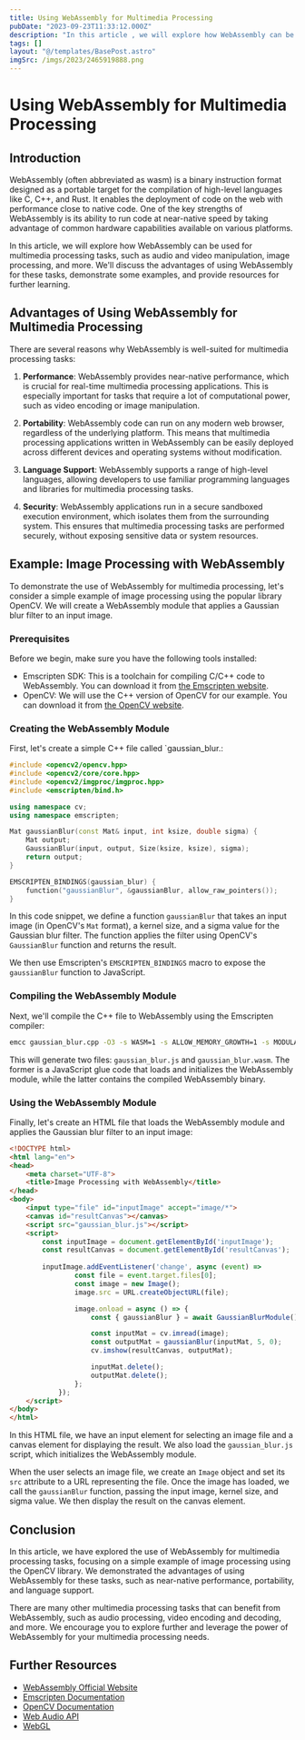 ```yaml
---
title: Using WebAssembly for Multimedia Processing
pubDate: "2023-09-23T11:33:12.000Z"
description: "In this article , we will explore how WebAssembly can be used for multimedia processing tasks, such as audio and video manipulation, image processing, and more"
tags: []
layout: "@/templates/BasePost.astro"
imgSrc: /imgs/2023/2465919888.png
---
```

# Using WebAssembly for Multimedia Processing

## Introduction

WebAssembly (often abbreviated as wasm) is a binary instruction format designed as a portable target for the compilation of high-level languages like C, C++, and Rust. It enables the deployment of code on the web with performance close to native code. One of the key strengths of WebAssembly is its ability to run code at near-native speed by taking advantage of common hardware capabilities available on various platforms.

In this article, we will explore how WebAssembly can be used for multimedia processing tasks, such as audio and video manipulation, image processing, and more. We'll discuss the advantages of using WebAssembly for these tasks, demonstrate some examples, and provide resources for further learning.

## Advantages of Using WebAssembly for Multimedia Processing

There are several reasons why WebAssembly is well-suited for multimedia processing tasks:

1. **Performance**: WebAssembly provides near-native performance, which is crucial for real-time multimedia processing applications. This is especially important for tasks that require a lot of computational power, such as video encoding or image manipulation.

2. **Portability**: WebAssembly code can run on any modern web browser, regardless of the underlying platform. This means that multimedia processing applications written in WebAssembly can be easily deployed across different devices and operating systems without modification.

3. **Language Support**: WebAssembly supports a range of high-level languages, allowing developers to use familiar programming languages and libraries for multimedia processing tasks.

4. **Security**: WebAssembly applications run in a secure sandboxed execution environment, which isolates them from the surrounding system. This ensures that multimedia processing tasks are performed securely, without exposing sensitive data or system resources.

## Example: Image Processing with WebAssembly

To demonstrate the use of WebAssembly for multimedia processing, let's consider a simple example of image processing using the popular library OpenCV. We will create a WebAssembly module that applies a Gaussian blur filter to an input image.

### Prerequisites

Before we begin, make sure you have the following tools installed:

- Emscripten SDK: This is a toolchain for compiling C/C++ code to WebAssembly. You can download it from [the Emscripten website](https://emscripten.org/).
- OpenCV: We will use the C++ version of OpenCV for our example. You can download it from [the OpenCV website](https://opencv.org/).

### Creating the WebAssembly Module

First, let's create a simple C++ file called `gaussian_blur.:

```cpp
#include <opencv2/opencv.hpp>
#include <opencv2/core/core.hpp>
#include <opencv2/imgproc/imgproc.hpp>
#include <emscripten/bind.h>

using namespace cv;
using namespace emscripten;

Mat gaussianBlur(const Mat& input, int ksize, double sigma) {
    Mat output;
    GaussianBlur(input, output, Size(ksize, ksize), sigma);
    return output;
}

EMSCRIPTEN_BINDINGS(gaussian_blur) {
    function("gaussianBlur", &gaussianBlur, allow_raw_pointers());
}
```

In this code snippet, we define a function `gaussianBlur` that takes an input image (in OpenCV's `Mat` format), a kernel size, and a sigma value for the Gaussian blur filter. The function applies the filter using OpenCV's `GaussianBlur` function and returns the result.

We then use Emscripten's `EMSCRIPTEN_BINDINGS` macro to expose the `gaussianBlur` function to JavaScript.

### Compiling the WebAssembly Module

Next, we'll compile the C++ file to WebAssembly using the Emscripten compiler:

```bash
emcc gaussian_blur.cpp -O3 -s WASM=1 -s ALLOW_MEMORY_GROWTH=1 -s MODULARIZE=1 -s EXPORT_NAME="'GaussianBlurModule'" -o gaussian_blur.js -I/path/to/opencv/include -L/path/to/opencv/lib -lopencv_core -lopencv_imgproc
```

This will generate two files: `gaussian_blur.js` and `gaussian_blur.wasm`. The former is a JavaScript glue code that loads and initializes the WebAssembly module, while the latter contains the compiled WebAssembly binary.

### Using the WebAssembly Module

Finally, let's create an HTML file that loads the WebAssembly module and applies the Gaussian blur filter to an input image:

```html
<!DOCTYPE html>
<html lang="en">
<head>
    <meta charset="UTF-8">
    <title>Image Processing with WebAssembly</title>
</head>
<body>
    <input type="file" id="inputImage" accept="image/*">
    <canvas id="resultCanvas"></canvas>
    <script src="gaussian_blur.js"></script>
    <script>
        const inputImage = document.getElementById('inputImage');
        const resultCanvas = document.getElementById('resultCanvas');
        
        inputImage.addEventListener('change', async (event) =>            {
                const file = event.target.files[0];
                const image = new Image();
                image.src = URL.createObjectURL(file);

                image.onload = async () => {
                    const { gaussianBlur } = await GaussianBlurModule();

                    const inputMat = cv.imread(image);
                    const outputMat = gaussianBlur(inputMat, 5, 0);
                    cv.imshow(resultCanvas, outputMat);

                    inputMat.delete();
                    outputMat.delete();
                };
            });
    </script>
</body>
</html>
```

In this HTML file, we have an input element for selecting an image file and a canvas element for displaying the result. We also load the `gaussian_blur.js` script, which initializes the WebAssembly module.

When the user selects an image file, we create an `Image` object and set its `src` attribute to a URL representing the file. Once the image has loaded, we call the `gaussianBlur` function, passing the input image, kernel size, and sigma value. We then display the result on the canvas element.

## Conclusion

In this article, we have explored the use of WebAssembly for multimedia processing tasks, focusing on a simple example of image processing using the OpenCV library. We demonstrated the advantages of using WebAssembly for these tasks, such as near-native performance, portability, and language support.

There are many other multimedia processing tasks that can benefit from WebAssembly, such as audio processing, video encoding and decoding, and more. We encourage you to explore further and leverage the power of WebAssembly for your multimedia processing needs.

## Further Resources

- [WebAssembly Official Website](https://webassembly.org/)
- [Emscripten Documentation](https://emscripten.org/docs/introducing_emscripten/index.html)
- [OpenCV Documentation](https://docs.opencv.org/master/)
- [Web Audio API](https://developer.mozilla.org/en-US/docs/Web/API/Web_Audio_API)
- [WebGL](https://developer.mozilla.org/en-US/docs/Web/API/WebGL_API)

